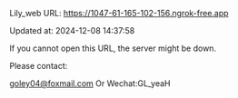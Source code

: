 Lily_web URL: https://1047-61-165-102-156.ngrok-free.app

Updated at: 2024-12-08 14:37:58

If you cannot open this URL, the server might be down.

Please contact: 

goley04@foxmail.com Or Wechat:GL_yeaH